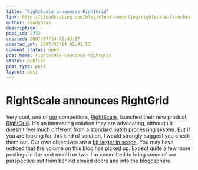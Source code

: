 ```yaml
---
title: 'RightScale announces RightGrid'
link: http://cloudscaling.com/blog/cloud-computing/rightscale-launches-rightgrid/
author: randybias
description: 
post_id: 2332
created: 2007/07/14 02:43:57
created_gmt: 2007/07/14 02:43:57
comment_status: open
post_name: rightscale-launches-rightgrid
status: publish
post_type: post
layout: post
---
```


# RightScale announces RightGrid

Very cool, one of [our](http://www.cloudscale.net/) competitors, [RightScale](http://www.rightscale.com), launched their new product, [RightGrid](http://info.rightscale.com/2007/7/12/rightgrid-intro). It's an interesting solution they are advocating, although it doesn't feel much different from a standard batch processing system. But if you are looking for this kind of solution, I would strongly suggest you check them out. Our own objectives are a [bit larger in scope](http://www.cloudscale.net/service). You may have noticed that the volume on this blog has picked up. Expect quite a few more postings in the next month or two. I'm committed to bring some of our perspective out from behind closed doors and into the blogosphere.